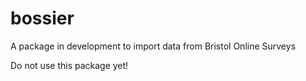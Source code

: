 # bossier

A package in development to import data from Bristol Online Surveys

Do not use this package yet!
